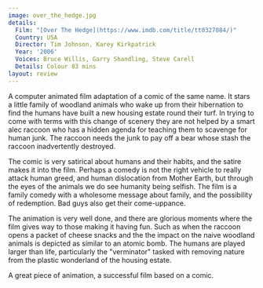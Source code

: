 ```yaml
---
image: over_the_hedge.jpg
details:
  Film: "[Over The Hedge](https://www.imdb.com/title/tt0327084/)"
  Country: USA
  Director: Tim Johnson, Karey Kirkpatrick
  Year: '2006'
  Voices: Bruce Willis, Garry Shandling, Steve Carell
  Details: Colour 83 mins
layout: review
---
```

A computer animated film adaptation of a comic of the same name. It stars a little family of woodland animals who wake up from their hibernation to find the humans have built a new housing estate round their turf. In trying to come with terms with this change of scenery they are not helped by a smart alec raccoon who has a hidden agenda for teaching them to scavenge for human junk. The raccoon needs the junk to pay off a bear whose stash the raccoon inadvertently destroyed.

The comic is very satirical about humans and their habits, and the satire makes it into the film. Perhaps a comedy is not the right vehicle to really attack human greed, and human dislocation from Mother Earth, but through the eyes of the animals we do see humanity being selfish. The film is a family comedy with a wholesome message about family, and the possibility of redemption. Bad guys also get their come-uppance.

The animation is very well done, and there are glorious moments where the film gives way to those making it having fun. Such as when the raccoon opens a packet of cheese snacks and the the impact on the naive woodland animals is depicted as similar to an atomic bomb. The humans are played larger than life, particularly the "verminator" tasked with removing nature from the plastic wonderland of the housing estate.

A great piece of animation, a successful film based on a comic.
